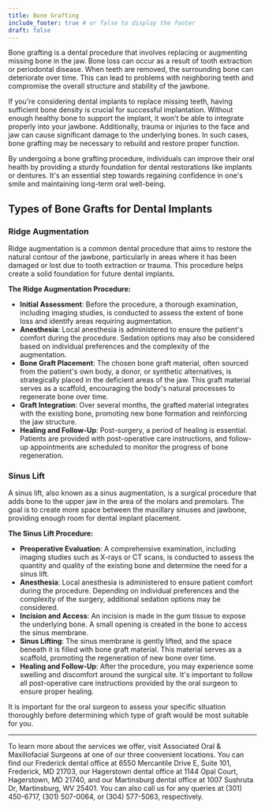 ```yaml
---
title: Bone Grafting
include_footer: true # or false to display the footer
draft: false
---
```


Bone grafting is a dental procedure that involves replacing or augmenting missing bone in the jaw. Bone loss can occur as a result of tooth extraction or periodontal disease. When teeth are removed, the surrounding bone can deteriorate over time. This can lead to problems with neighboring teeth and compromise the overall structure and stability of the jawbone.

If you're considering dental implants to replace missing teeth, having sufficient bone density is crucial for successful implantation. Without enough healthy bone to support the implant, it won't be able to integrate properly into your jawbone. Additionally, trauma or injuries to the face and jaw can cause significant damage to the underlying bones. In such cases, bone grafting may be necessary to rebuild and restore proper function.

By undergoing a bone grafting procedure, individuals can improve their oral health by providing a sturdy foundation for dental restorations like implants or dentures. It's an essential step towards regaining confidence in one's smile and maintaining long-term oral well-being.

## Types of Bone Grafts for Dental Implants

### Ridge Augmentation

Ridge augmentation is a common dental procedure that aims to restore the natural contour of the jawbone, particularly in areas where it has been damaged or lost due to tooth extraction or trauma. This procedure helps create a solid foundation for future dental implants.

**The Ridge Augmentation Procedure:**

- **Initial Assessment**: Before the procedure, a thorough examination, including imaging studies, is conducted to assess the extent of bone loss and identify areas requiring augmentation.
- **Anesthesia**: Local anesthesia is administered to ensure the patient's comfort during the procedure. Sedation options may also be considered based on individual preferences and the complexity of the augmentation.
- **Bone Graft Placement**: The chosen bone graft material, often sourced from the patient's own body, a donor, or synthetic alternatives, is strategically placed in the deficient areas of the jaw. This graft material serves as a scaffold, encouraging the body's natural processes to regenerate bone over time.
- **Graft Integration**: Over several months, the grafted material integrates with the existing bone, promoting new bone formation and reinforcing the jaw structure.
- **Healing and Follow-Up**: Post-surgery, a period of healing is essential. Patients are provided with post-operative care instructions, and follow-up appointments are scheduled to monitor the progress of bone regeneration.

### Sinus Lift

A sinus lift, also known as a sinus augmentation, is a surgical procedure that adds bone to the upper jaw in the area of the molars and premolars. The goal is to create more space between the maxillary sinuses and jawbone, providing enough room for dental implant placement.

**The Sinus Lift Procedure:**

- **Preoperative Evaluation**: A comprehensive examination, including imaging studies such as X-rays or CT scans, is conducted to assess the quantity and quality of the existing bone and determine the need for a sinus lift.
- **Anesthesia**: Local anesthesia is administered to ensure patient comfort during the procedure. Depending on individual preferences and the complexity of the surgery, additional sedation options may be considered.
- **Incision and Access**: An incision is made in the gum tissue to expose the underlying bone. A small opening is created in the bone to access the sinus membrane.
- **Sinus Lifting**: The sinus membrane is gently lifted, and the space beneath it is filled with bone graft material. This material serves as a scaffold, promoting the regeneration of new bone over time.
- **Healing and Follow-Up**: After the procedure, you may experience some swelling and discomfort around the surgical site. It's important to follow all post-operative care instructions provided by the oral surgeon to ensure proper healing.

It is important for the oral surgeon to assess your specific situation thoroughly before determining which type of graft would be most suitable for you.

---

To learn more about the services we offer, visit Associated Oral & Maxillofacial Surgeons at one of our three convenient locations. You can find our Frederick dental office at 6550 Mercantile Drive E, Suite 101, Frederick, MD 21703, our Hagerstown dental office at 1144 Opal Court, Hagerstown, MD 21740, and our Martinsburg dental office at 1007 Sushruta Dr, Martinsburg, WV 25401. You can also call us for any queries at (301) 450-6717, (301) 507-0064, or (304) 577-5063, respectively.